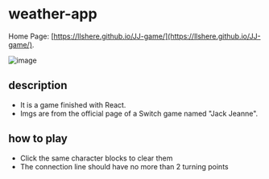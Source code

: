 # weather-app

Home Page: [https://llshere.github.io/JJ-game/](https://llshere.github.io/JJ-game/).

![image](https://www.linkpicture.com/q/jj-game.png)

## description

- It is a game finished with React.
- Imgs are from the official page of a Switch game named "Jack Jeanne".

## how to play

- Click the same character blocks to clear them
- The connection line should have no more than 2 turning points

